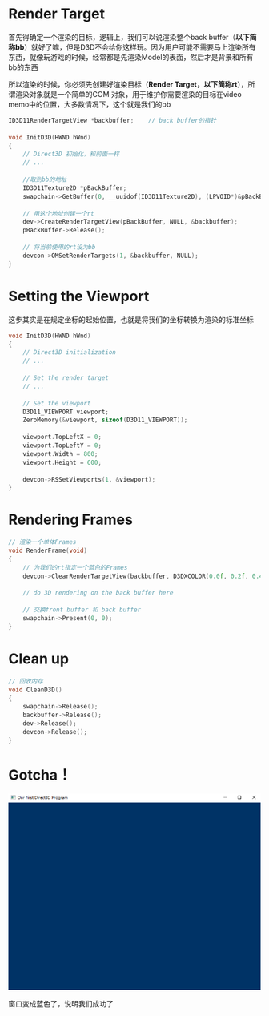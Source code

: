 # Render Target

首先得确定一个渲染的目标，逻辑上，我们可以说渲染整个back buffer（**以下简称bb**）就好了嘛，但是D3D不会给你这样玩。因为用户可能不需要马上渲染所有东西，就像玩游戏的时候，经常都是先渲染Model的表面，然后才是背景和所有bb的东西

所以渲染的时候，你必须先创建好渲染目标（**Render Target，以下简称rt**），所谓渲染对象就是一个简单的COM 对象，用于维护你需要渲染的目标在video memo中的位置，大多数情况下，这个就是我们的bb

```cpp
ID3D11RenderTargetView *backbuffer;    // back buffer的指针

void InitD3D(HWND hWnd)
{
    // Direct3D 初始化，和前面一样
    // ...

    //取到bb的地址
    ID3D11Texture2D *pBackBuffer;
    swapchain->GetBuffer(0, __uuidof(ID3D11Texture2D), (LPVOID*)&pBackBuffer);

    // 用这个地址创建一个rt
    dev->CreateRenderTargetView(pBackBuffer, NULL, &backbuffer);
    pBackBuffer->Release();

    // 将当前使用的rt设为bb
    devcon->OMSetRenderTargets(1, &backbuffer, NULL);
}
```

# Setting the Viewport

这步其实是在规定坐标的起始位置，也就是将我们的坐标转换为渲染的标准坐标

```cpp
void InitD3D(HWND hWnd)
{
    // Direct3D initialization
    // ...

    // Set the render target
    // ...

    // Set the viewport
    D3D11_VIEWPORT viewport;
    ZeroMemory(&viewport, sizeof(D3D11_VIEWPORT));

    viewport.TopLeftX = 0;
    viewport.TopLeftY = 0;
    viewport.Width = 800;
    viewport.Height = 600;

    devcon->RSSetViewports(1, &viewport);
}
```



# Rendering Frames

```cpp
// 渲染一个单体Frames
void RenderFrame(void)
{
    // 为我们的rt指定一个蓝色的Frames
    devcon->ClearRenderTargetView(backbuffer, D3DXCOLOR(0.0f, 0.2f, 0.4f, 1.0f));

    // do 3D rendering on the back buffer here

    // 交换front buffer 和 back buffer
    swapchain->Present(0, 0);
}
```



# Clean up

```cpp
// 回收内存
void CleanD3D()
{
    swapchain->Release();
    backbuffer->Release();
    dev->Release();
    devcon->Release();
}
```



# Gotcha！

![image-20200322170245137](README/image-20200322170245137.png)

窗口变成蓝色了，说明我们成功了